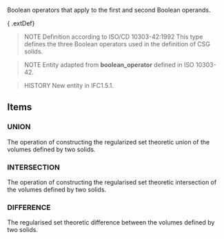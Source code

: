 Boolean operators that apply to the first and second Boolean operands.

<!-- end of short definition -->


{ .extDef}
> NOTE Definition according to ISO/CD 10303-42:1992
> This type defines the three Boolean operators used in the definition of CSG solids.

> NOTE Entity adapted from **boolean_operator** defined in ISO 10303-42.

> HISTORY New entity in IFC1.5.1.

## Items

### UNION
The operation of constructing the regularized set theoretic union of the volumes defined by two solids.

### INTERSECTION
The operation of constructing the regularised set theoretic intersection of the volumes defined by two solids.

### DIFFERENCE
The regularised set theoretic difference between the volumes defined by two solids.

